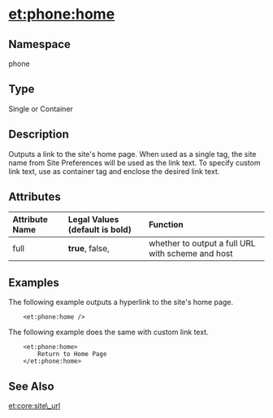 # <et:phone:home> #

## Namespace ##
phone

## Type ##
Single or Container

## Description ##
Outputs a link to the site's home page. When used as a single tag, the site name from Site Preferences will be used as the link text. To specify custom link text, use as container tag and enclose the desired link text.

## Attributes ##
|Attribute Name|Legal Values (default is **bold**)|Function|
|:-------------|:---------------------------------|:-------|
|full|**true**, false,|whether to output a full URL with scheme and host|

## Examples ##

The following example outputs a hyperlink to the site's home page.

```
	<et:phone:home />
```


The following example does the same with custom link text.

```
	<et:phone:home>
		Return to Home Page
	</et:phone:home>
```

## See Also ##
[<et:core:site\_url>](ETCoreSiteURL.md)